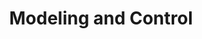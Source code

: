---
layout: experience
title: Modeling and Control
short: modcon
where: [Olin College, 'http://www.olin.edu']

dates: ['9/2/2013', '12/21/2013']

track: ninja
---